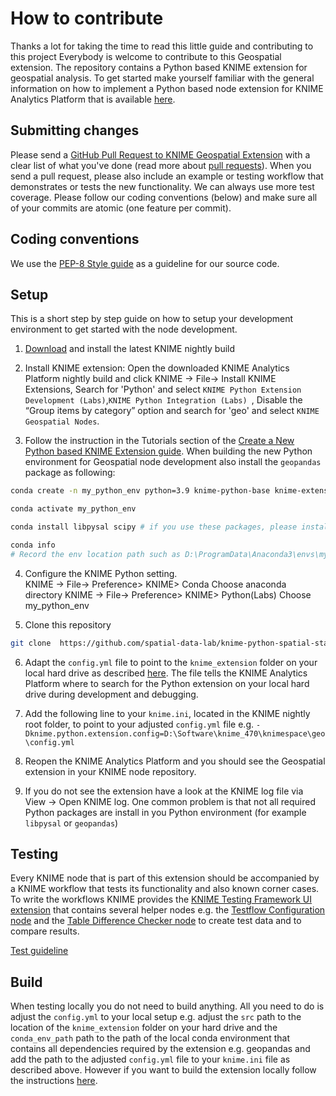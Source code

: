 # How to contribute
Thanks a lot for taking the time to read this little guide and contributing to this project
Everybody is welcome to contribute to this Geospatial extension. The repository contains a Python based KNIME extension for geospatial analysis. To get started make yourself familiar with the general information on how to implement a Python based node extension for KNIME Analytics Platform that is available [here](https://docs.knime.com/latest/pure_python_node_extensions_guide/index.html#introduction).

## Submitting changes

Please send a [GitHub Pull Request to KNIME Geospatial Extension](https://github.com/spatial-data-lab/knime-python-spatial-statistic-nodes/pull/new/master) with a clear list of what you've done (read more about [pull requests](http://help.github.com/pull-requests/)). When you send a pull request, please also include an example or testing workflow that demonstrates or tests the new functionality. We can always use more test coverage. Please follow our coding conventions (below) and make sure all of your commits are atomic (one feature per commit).


## Coding conventions
We use the [PEP-8 Style guide](https://peps.python.org/pep-0008/) as a guideline for our source code.


## Setup

This is a short step by step guide on how to setup your development environment to get started with the node development.

1. [Download](https://www.knime.com/nightly-build-downloads) and install the latest KNIME nightly build

2.  Install KNIME extension: Open the downloaded KNIME Analytics Platform nightly build and click KNIME -> File-> Install KNIME Extensions, Search for 'Python' and select `KNIME Python Extension Development (Labs)`,`KNIME Python Integration (Labs) `, Disable the “Group items by category” option and search for 'geo' and select  `KNIME Geospatial Nodes`.

3. Follow the instruction in the Tutorials section of the [Create a New Python based KNIME Extension guide](https://docs.knime.com/latest/pure_python_node_extensions_guide/index.html#_tutorials). When building the new Python environment for Geospatial node development also install the `geopandas` package as following: 
```bash
conda create -n my_python_env python=3.9 knime-python-base knime-extension geopandas -c knime -c conda-forge 

conda activate my_python_env

conda install libpysal scipy # if you use these packages, please install here too

conda info
# Record the env location path such as D:\ProgramData\Anaconda3\envs\my_python_env 
```

4. Configure the KNIME Python setting.  
KNIME -> File-> Preference> KNIME> Conda  Choose anaconda directory
KNIME -> File-> Preference> KNIME> Python(Labs) Choose my_python_env

5. Clone this repository
```bash
git clone  https://github.com/spatial-data-lab/knime-python-spatial-statistic-nodes.git

```

6. Adapt the `config.yml` file to point to the `knime_extension` folder on your local hard drive as described [here](https://docs.knime.com/latest/pure_python_node_extensions_guide/index.html#tutorial-writing-first-py-node). The file tells the KNIME Analytics Platform where to search for the Python extension on your local hard drive during development and debugging.

7. Add the following line to your `knime.ini`, located in the KNIME nightly root folder, to point to your adjusted `config.yml` file e.g. `-Dknime.python.extension.config=D:\Software\knime_470\knimespace\geo\config.yml`

8.  Reopen the KNIME Analytics Platform and you should see the Geospatial extension in your KNIME node repository.

9. If you do not see the extension have a look at the KNIME log file via View -> Open KNIME log. One common problem is that not all required Python packages are install in you Python environment (for example `libpysal` or `geopandas`)


## Testing
Every KNIME node that is part of this extension should be accompanied by a KNIME workflow that tests its functionality and also known corner cases. To write the workflows KNIME provides the [KNIME Testing Framework UI extension](https://kni.me/e/ufBEiCcvH9QIFePn) that contains several helper nodes e.g. the [Testflow Configuration node](https://kni.me/n/SrlKL_mJ63P7BVXh) and the [Table Difference Checker node](https://kni.me/n/dWyH_vs7JoIWPRsJ) to create test data and to compare results.

[Test guideline ](https://docs.google.com/document/d/1XrJFvqVCreyBGRcP9M-M9afq0l5gFGIMxk_SUpno1yc/edit?usp=sharing)


## Build
When testing locally you do not need to build anything. All you need to do is adjust the `config.yml` to your local setup e.g. adjust the `src` path to the location of the `knime_extension` folder on your hard drive and the `conda_env_path` path to the path of the local conda environment that contains all dependencies required by the extension e.g. geopandas and add the path to the adjusted `config.yml` file to your `knime.ini` file as described above.
However if you want to build the extension locally follow the instructions [here](https://docs.knime.com/latest/pure_python_node_extensions_guide/index.html#extension-bundling).